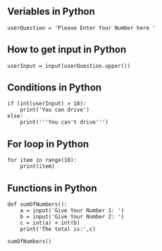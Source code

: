 ## Veriables in Python
```
userQuestion = 'Please Enter Your Number here '
```

## How to get input in Python
```
userInput = input(userQuestion.upper())
```

## Conditions in Python
```
if (int(userInput) > 18):
    print('You can drive')
else:
    print('''You can't drive''')
```

## For loop in Python
```
for item in range(10):
    print(item)       
```

## Functions in Python
```
def sumOfNumbers():
    a = input('Give Your Number 1: ')
    b = input('Give Your Number 2: ')
    c = int(a) + int(b)
    print('The total is:',c)

sumOfNumbers()
```

